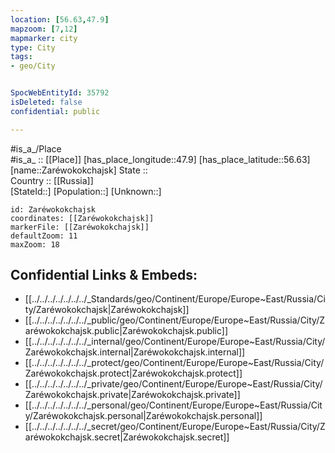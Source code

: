 ```yaml
---
location: [56.63,47.9] 
mapzoom: [7,12] 
mapmarker: city 
type: City
tags:
- geo/City


SpocWebEntityId: 35792
isDeleted: false
confidential: public

---
```

#is_a_/Place  
#is_a_ :: [[Place]] 
[has_place_longitude::47.9] 
[has_place_latitude::56.63] 
[name::Zaréwokokchajsk] 
State ::  
Country :: [[Russia]]  
[StateId::] 
[Population::] 
[Unknown::] 


```leaflet
id: Zaréwokokchajsk
coordinates: [[Zaréwokokchajsk]] 
markerFile: [[Zaréwokokchajsk]] 
defaultZoom: 11 
maxZoom: 18
```


## Confidential Links & Embeds: 
- [[../../../../../../../_Standards/geo/Continent/Europe/Europe~East/Russia/City/Zaréwokokchajsk|Zaréwokokchajsk]] 
- [[../../../../../../../_public/geo/Continent/Europe/Europe~East/Russia/City/Zaréwokokchajsk.public|Zaréwokokchajsk.public]] 
- [[../../../../../../../_internal/geo/Continent/Europe/Europe~East/Russia/City/Zaréwokokchajsk.internal|Zaréwokokchajsk.internal]] 
- [[../../../../../../../_protect/geo/Continent/Europe/Europe~East/Russia/City/Zaréwokokchajsk.protect|Zaréwokokchajsk.protect]] 
- [[../../../../../../../_private/geo/Continent/Europe/Europe~East/Russia/City/Zaréwokokchajsk.private|Zaréwokokchajsk.private]] 
- [[../../../../../../../_personal/geo/Continent/Europe/Europe~East/Russia/City/Zaréwokokchajsk.personal|Zaréwokokchajsk.personal]] 
- [[../../../../../../../_secret/geo/Continent/Europe/Europe~East/Russia/City/Zaréwokokchajsk.secret|Zaréwokokchajsk.secret]] 
